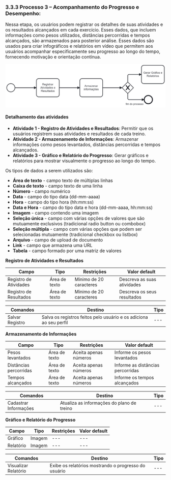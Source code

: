 ### 3.3.3 Processo 3 – Acompanhamento do Progresso e Desempenho:



Nessa etapa, os usuários podem registrar os detalhes de suas atividades e os resultados alcançados em cada exercício. Esses dados, que incluem informações como pesos utilizados, distâncias percorridas e tempos alcançados, são armazenados para posterior análise. Esses dados são usados ​​para criar infográficos e relatórios em vídeo que permitem aos usuários acompanhar especificamente seu progresso ao longo do tempo, fornecendo motivação e orientação contínua.



![PROCESSO 3](images/Processo3.png "Modelo BPMN do Processo 3.")

#### Detalhamento das atividades

* **Atividade 1 - Registro de Atividades e Resultados**: Permitir que os usuários registrem suas atividades e resultados de cada treino.
* **Atividade 2 - Armazenamento de Informações**: Armazenar informações como pesos levantados, distâncias percorridas e tempos alcançados.
* **Atividade 3 - Gráfico e Relatório do Progresso**: Gerar gráficos e relatórios para mostrar visualmente o progresso ao longo do tempo.


Os tipos de dados a serem utilizados são:

* **Área de texto** - campo texto de múltiplas linhas
* **Caixa de texto** - campo texto de uma linha
* **Número** - campo numérico
* **Data** - campo do tipo data (dd-mm-aaaa)
* **Hora** - campo do tipo hora (hh:mm:ss)
* **Data e Hora** - campo do tipo data e hora (dd-mm-aaaa, hh:mm:ss)
* **Imagem** - campo contendo uma imagem
* **Seleção única** - campo com várias opções de valores que são mutuamente exclusivos (tradicional radio button ou combobox)
* **Seleção múltipla** - campo com várias opções que podem ser selecionadas mutuamente (tradicional checkbox ou listbox)
* **Arquivo** - campo de upload de documento
* **Link** - campo que armazena uma URL
* **Tabela** - campo formado por uma matriz de valores

**Registro de Atividades e Resultados**

| **Campo**       | **Tipo**         | **Restrições** | **Valor default** |
| ---             | ---              | ---            | ---               |
| Registro de Atividades | Área de texto | Mínimo de 20 caracteres | Descreva as suas atividades |
| Registro de Resultados | Área de texto | Mínimo de 20 caracteres | Descreva os seus resultados |


| **Comandos**         |  **Destino**                   | **Tipo** |
| ---                  | ---                            | ---               |
| Salvar Registro | Salva os registros feitos pelo usuário e os adiciona ao seu perfil | --- |


**Armazenamento de Informações**

| **Campo**       | **Tipo**         | **Restrições** | **Valor default** |
| ---             | ---              | ---            | ---               |
| Pesos levantados | Área de texto | Aceita apenas números | Informe os pesos levantados |
| Distâncias percorridas   | Área de texto | Aceita apenas números | Informe as distâncias percorridas |
| Tempos alcançados | Área de texto | Aceita apenas números | Informe os tempos alcançados |

| **Comandos**         |  **Destino**                   | **Tipo**          |
| ---                  | ---                            | ---               |
| Cadastrar Informações| Atualiza as informações do plano de treino | --- |


**Gráfico e Relatório do Progresso**

| **Campo**       | **Tipo**         | **Restrições** | **Valor default** |
| ---             | ---              | ---            | ---               |
| Gráfico | Imagem | --- | --- |
| Relatório | Imagem | --- | --- |


| **Comandos**         |  **Destino**                   | **Tipo**          |
| ---                  | ---                            | ---               |
| Visualizar Relatório | Exibe os relatórios mostrando o progresso do usuário | --- |
